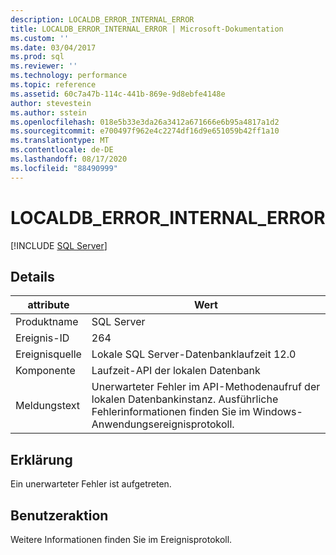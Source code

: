 ```yaml
---
description: LOCALDB_ERROR_INTERNAL_ERROR
title: LOCALDB_ERROR_INTERNAL_ERROR | Microsoft-Dokumentation
ms.custom: ''
ms.date: 03/04/2017
ms.prod: sql
ms.reviewer: ''
ms.technology: performance
ms.topic: reference
ms.assetid: 60c7a47b-114c-441b-869e-9d8ebfe4148e
author: stevestein
ms.author: sstein
ms.openlocfilehash: 018e5b33e3da26a3412a671666e6b95a4817a1d2
ms.sourcegitcommit: e700497f962e4c2274df16d9e651059b42ff1a10
ms.translationtype: MT
ms.contentlocale: de-DE
ms.lasthandoff: 08/17/2020
ms.locfileid: "88490999"
---
```

# <a name="localdb_error_internal_error"></a>LOCALDB_ERROR_INTERNAL_ERROR
 [!INCLUDE [SQL Server](../../includes/applies-to-version/sqlserver.md)]
    
## <a name="details"></a>Details  
  
| attribute | Wert |
| --------- | ----- |
|Produktname|SQL Server|  
|Ereignis-ID|264|  
|Ereignisquelle|Lokale SQL Server-Datenbanklaufzeit 12.0|  
|Komponente|Laufzeit-API der lokalen Datenbank|  
|Meldungstext|Unerwarteter Fehler im API-Methodenaufruf der lokalen Datenbankinstanz. Ausführliche Fehlerinformationen finden Sie im Windows-Anwendungsereignisprotokoll.|  
  
## <a name="explanation"></a>Erklärung  
 Ein unerwarteter Fehler ist aufgetreten.  
  
## <a name="user-action"></a>Benutzeraktion  
 Weitere Informationen finden Sie im Ereignisprotokoll.  
  
  

